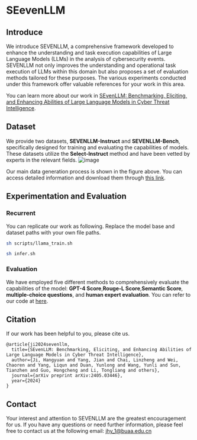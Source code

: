 # SEevenLLM


## Introduce

We introduce SEVENLLM, a comprehensive framework developed to enhance the understanding and task execution capabilities of Large Language Models (LLMs) in the analysis of cybersecurity events. SEVENLLM not only improves the understanding and operational task execution of LLMs within this domain but also proposes a set of evaluation methods tailored for these purposes. The various experiments conducted under this framework offer valuable references for your work in this area.

You can learn more about our work in [SEvenLLM: Benchmarking, Eliciting, and Enhancing Abilities of Large Language Models in Cyber Threat Intelligence](https://arxiv.org/abs/2405.0344).

## Dataset

We provide two datasets, **SEVENLLM-Instruct** and **SEVENLLM-Bench**, specifically designed for training and evaluating the capabilities of models. These datasets utilize the **Select-Instruct** method and have been vetted by experts in the relevant fields. 
![image](https://github.com/CSJianYang/SEevenLLM/assets/112760217/1c8f1a65-f030-47c7-aab4-0cd731ee0581)


Our main data generation process is shown in the figure above. You can access detailed information and download them through [this link](https://huggingface.co/datasets/Multilingual-Multimodal-NLP/SEVENLLM-Dataset).

## Experimentation and Evaluation

### Recurrent

You can replicate our work as following. Replace the model base and dataset paths with your own file paths.

```bash
sh scripts/llama_train.sh

sh infer.sh
```


### Evaluation

We have employed five different methods to comprehensively evaluate the capabilities of the model: **GPT-4 Score**,**Rouge-L Score**,**Semantic Score**, **multiple-choice questions**, and **human expert evaluation**. You can refer to our code at [here](https://github.com/CSJianYang/SEevenLLM/tree/main/code/score).


## Citation

If our work has been helpful to you, please cite us.

```
@article{ji2024sevenllm,
  title={SEvenLLM: Benchmarking, Eliciting, and Enhancing Abilities of Large Language Models in Cyber Threat Intelligence},
  author={Ji, Hangyuan and Yang, Jian and Chai, Linzheng and Wei, Chaoren and Yang, Liqun and Duan, Yunlong and Wang, Yunli and Sun, Tianzhen and Guo, Hongcheng and Li, Tongliang and others},
  journal={arXiv preprint arXiv:2405.03446},
  year={2024}
}
```

## Contact

Your interest and attention to SEVENLLM are the greatest encouragement for us. If you have any questions or need further information, please feel free to contact us at the following email: jhy_1@buaa.edu.cn





